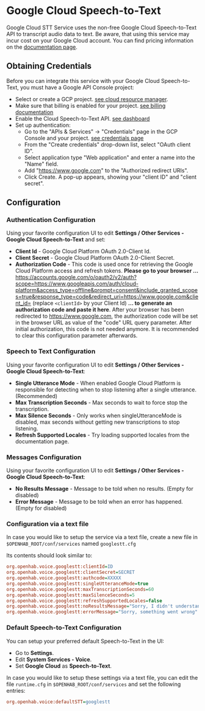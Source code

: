 # Google Cloud Speech-to-Text

Google Cloud STT Service uses the non-free Google Cloud Speech-to-Text API to transcript audio data to text.
Be aware, that using this service may incur cost on your Google Cloud account.
You can find pricing information on the [documentation page](https://cloud.google.com/speech-to-text#section-12).

## Obtaining Credentials

Before you can integrate this service with your Google Cloud Speech-to-Text, you must have a Google API Console project:

- Select or create a GCP project. [see cloud resource manager](https://console.cloud.google.com/cloud-resource-manager).
- Make sure that billing is enabled for your project. [see billing documentation](https://cloud.google.com/billing/docs/how-to/modify-project)
- Enable the Cloud Speech-to-Text API. [see dashboard](https://console.cloud.google.com/apis/dashboard)
- Set up authentication:
  - Go to the "APIs & Services" -> "Credentials" page in the GCP Console and your project. [see credentials page](https://console.cloud.google.com/apis/credentials)
  - From the "Create credentials" drop-down list, select "OAuth client ID".
  - Select application type "Web application" and enter a name into the "Name" field.
  - Add "<https://www.google.com>" to the "Authorized redirect URIs".
  - Click Create. A pop-up appears, showing your "client ID" and "client secret".

## Configuration

### Authentication Configuration

Using your favorite configuration UI to edit **Settings / Other Services - Google Cloud Speech-to-Text** and set:

- **Client Id** - Google Cloud Platform OAuth 2.0-Client Id.
- **Client Secret** - Google Cloud Platform OAuth 2.0-Client Secret.
- **Authorization Code** - This code is used once for retrieving the Google Cloud Platform access and refresh tokens.
  **Please go to your browser ...**
  [https://accounts.google.com/o/oauth2/v2/auth?scope=https://www.googleapis.com/auth/cloud-platform&access_type=offline&prompt=consent&include_granted_scopes=true&response_type=code&redirect_uri=https://www.google.com&client_id=<clientId>](https://accounts.google.com/o/oauth2/v2/auth?scope=https://www.googleapis.com/auth/cloud-platform&access_type=offline&prompt=consent&include_granted_scopes=true&response_type=code&redirect_uri=https://www.google.com&client_id=<clientId>) (replace `<clientId>` by your Client Id)
  **... to generate an authorization code and paste it here**.
  After your browser has been redirected to <https://www.google.com>, the authorization code will be set in the browser URL as value of the "code" URL query parameter.
  After initial authorization, this code is not needed anymore.
  It is recommended to clear this configuration parameter afterwards.

### Speech to Text Configuration

Using your favorite configuration UI to edit **Settings / Other Services - Google Cloud Speech-to-Text**:

- **Single Utterance Mode** - When enabled Google Cloud Platform is responsible for detecting when to stop listening after a single utterance. (Recommended)
- **Max Transcription Seconds** - Max seconds to wait to force stop the transcription.
- **Max Silence Seconds** - Only works when singleUtteranceMode is disabled, max seconds without getting new transcriptions to stop listening.
- **Refresh Supported Locales** - Try loading supported locales from the documentation page.

### Messages Configuration

Using your favorite configuration UI to edit **Settings / Other Services - Google Cloud Speech-to-Text**:

- **No Results Message** - Message to be told when no results. (Empty for disabled)
- **Error Message** - Message to be told when an error has happened. (Empty for disabled)

### Configuration via a text file

In case you would like to setup the service via a text file, create a new file in `$OPENHAB_ROOT/conf/services` named `googlestt.cfg`

Its contents should look similar to:

```ini
org.openhab.voice.googlestt:clientId=ID
org.openhab.voice.googlestt:clientSecret=SECRET
org.openhab.voice.googlestt:authcode=XXXXX
org.openhab.voice.googlestt:singleUtteranceMode=true
org.openhab.voice.googlestt:maxTranscriptionSeconds=60
org.openhab.voice.googlestt:maxSilenceSeconds=5
org.openhab.voice.googlestt:refreshSupportedLocales=false
org.openhab.voice.googlestt:noResultsMessage="Sorry, I didn't understand you"
org.openhab.voice.googlestt:errorMessage="Sorry, something went wrong"
```

### Default Speech-to-Text Configuration

You can setup your preferred default Speech-to-Text in the UI:

- Go to **Settings**.
- Edit **System Services - Voice**.
- Set **Google Cloud** as **Speech-to-Text**.

In case you would like to setup these settings via a text file, you can edit the file `runtime.cfg` in `$OPENHAB_ROOT/conf/services` and set the following entries:

```ini
org.openhab.voice:defaultSTT=googlestt
```
